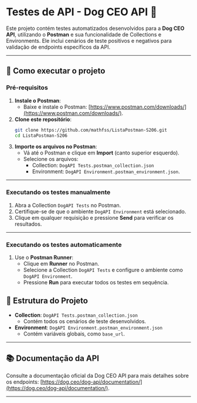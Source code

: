 
# Testes de API - Dog CEO API 🐶

Este projeto contém testes automatizados desenvolvidos para a **Dog CEO API**, utilizando o **Postman** e sua funcionalidade de Collections e Environments. Ele inclui cenários de teste positivos e negativos para validação de endpoints específicos da API.

---

## 🚀 **Como executar o projeto**

### **Pré-requisitos**
1. **Instale o Postman**:
   - Baixe e instale o Postman: [https://www.postman.com/downloads/](https://www.postman.com/downloads/).
2. **Clone este repositório**:
   ```bash
   git clone https://github.com/mathfss/ListaPostman-S206.git
   cd ListaPostman-S206
   ```
3. **Importe os arquivos no Postman**:
   - Vá até o Postman e clique em **Import** (canto superior esquerdo).
   - Selecione os arquivos:
     - Collection: `DogAPI Tests.postman_collection.json`
     - Environment: `DogAPI Environment.postman_environment.json`.

---

### **Executando os testes manualmente**
1. Abra a Collection `DogAPI Tests` no Postman.
2. Certifique-se de que o ambiente `DogAPI Environment` está selecionado.
3. Clique em qualquer requisição e pressione **Send** para verificar os resultados.

---

### **Executando os testes automaticamente**
1. Use o **Postman Runner**:
   - Clique em **Runner** no Postman.
   - Selecione a Collection `DogAPI Tests` e configure o ambiente como `DogAPI Environment`.
   - Pressione **Run** para executar todos os testes em sequência.


## 📝 **Estrutura do Projeto**
- **Collection**: `DogAPI Tests.postman_collection.json`
  - Contém todos os cenários de teste desenvolvidos.
- **Environment**: `DogAPI Environment.postman_environment.json`
  - Contém variáveis globais, como `base_url`.

---

## 📚 **Documentação da API**
Consulte a documentação oficial da Dog CEO API para mais detalhes sobre os endpoints: [https://dog.ceo/dog-api/documentation/](https://dog.ceo/dog-api/documentation/).

---

